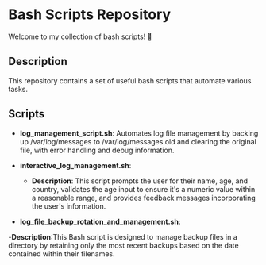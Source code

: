 # Bash Scripts Repository

Welcome to my collection of bash scripts! 🚀

## Description

This repository contains a set of useful bash scripts that automate various tasks.

## Scripts

- **log_management_script.sh**: Automates log file management by backing up /var/log/messages to /var/log/messages.old and clearing the original file, with error handling and debug information.

- **interactive_log_management.sh**: 
  - **Description**: This script prompts the user for their name, age, and country, validates the age input to ensure it's a numeric value within a reasonable range, and provides feedback messages incorporating the user's information.

- **log_file_backup_rotation_and_management.sh**:

 -**Description**:This Bash script is designed to manage backup files in a directory by retaining only the most recent backups based on the date contained within their filenames.

